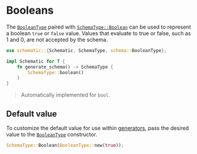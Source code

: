 # Booleans

The [`BooleanType`][boolean] paired with
[`SchemaType::Boolean`](https://docs.rs/schematic/latest/schematic/enum.SchemaType.html#variant.Boolean)
can be used to represent a boolean `true` or `false` value. Values that evaluate to true or false,
such as 1 and 0, are not accepted by the schema.

```rust
use schematic::{Schematic, SchemaType, schema::BooleanType};

impl Schematic for T {
	fn generate_schema() -> SchemaType {
		SchemaType::boolean()
	}
}
```

> Automatically implemented for `bool`.

## Default value

To customize the default value for use within [generators](./generator/index.md), pass the desired
value to the [`BooleanType`][boolean] constructor.

```rust
SchemaType::Boolean(BooleanType::new(true));
```

[boolean]: https://docs.rs/schematic/latest/schematic/schema/struct.BooleanType.html
